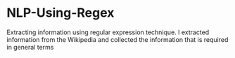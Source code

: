 # NLP-Using-Regex
Extracting information using regular expression technique. I extracted information from the Wikipedia and collected the information that is required in general terms 
